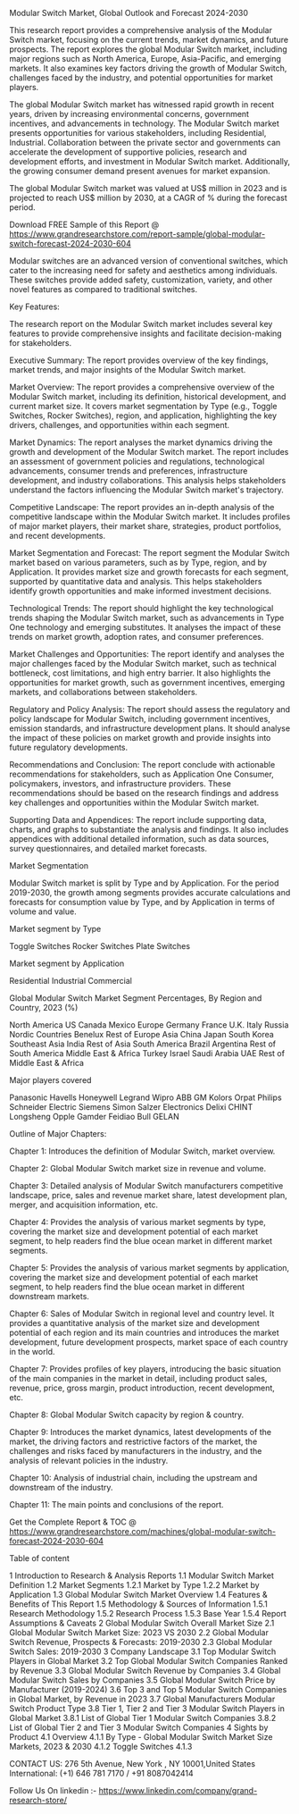 Modular Switch Market, Global Outlook and Forecast 2024-2030

This research report provides a comprehensive analysis of the Modular Switch market, focusing on the current trends, market dynamics, and future prospects. The report explores the global Modular Switch market, including major regions such as North America, Europe, Asia-Pacific, and emerging markets. It also examines key factors driving the growth of Modular Switch, challenges faced by the industry, and potential opportunities for market players.

The global Modular Switch market has witnessed rapid growth in recent years, driven by increasing environmental concerns, government incentives, and advancements in technology. The Modular Switch market presents opportunities for various stakeholders, including Residential, Industrial. Collaboration between the private sector and governments can accelerate the development of supportive policies, research and development efforts, and investment in Modular Switch market. Additionally, the growing consumer demand present avenues for market expansion.

The global Modular Switch market was valued at US$ million in 2023 and is projected to reach US$ million by 2030, at a CAGR of % during the forecast period.

Download FREE Sample of this Report @ https://www.grandresearchstore.com/report-sample/global-modular-switch-forecast-2024-2030-604


Modular switches are an advanced version of conventional switches, which cater to the increasing need for safety and aesthetics among individuals. These switches provide added safety, customization, variety, and other novel features as compared to traditional switches.

Key Features:

The research report on the Modular Switch market includes several key features to provide comprehensive insights and facilitate decision-making for stakeholders.

Executive Summary: The report provides overview of the key findings, market trends, and major insights of the Modular Switch market.

Market Overview: The report provides a comprehensive overview of the Modular Switch market, including its definition, historical development, and current market size. It covers market segmentation by Type (e.g., Toggle Switches, Rocker Switches), region, and application, highlighting the key drivers, challenges, and opportunities within each segment.

Market Dynamics: The report analyses the market dynamics driving the growth and development of the Modular Switch market. The report includes an assessment of government policies and regulations, technological advancements, consumer trends and preferences, infrastructure development, and industry collaborations. This analysis helps stakeholders understand the factors influencing the Modular Switch market's trajectory.

Competitive Landscape: The report provides an in-depth analysis of the competitive landscape within the Modular Switch market. It includes profiles of major market players, their market share, strategies, product portfolios, and recent developments.

Market Segmentation and Forecast: The report segment the Modular Switch market based on various parameters, such as by Type, region, and by Application. It provides market size and growth forecasts for each segment, supported by quantitative data and analysis. This helps stakeholders identify growth opportunities and make informed investment decisions.

Technological Trends: The report should highlight the key technological trends shaping the Modular Switch market, such as advancements in Type One technology and emerging substitutes. It analyses the impact of these trends on market growth, adoption rates, and consumer preferences.

Market Challenges and Opportunities: The report identify and analyses the major challenges faced by the Modular Switch market, such as technical bottleneck, cost limitations, and high entry barrier. It also highlights the opportunities for market growth, such as government incentives, emerging markets, and collaborations between stakeholders.

Regulatory and Policy Analysis: The report should assess the regulatory and policy landscape for Modular Switch, including government incentives, emission standards, and infrastructure development plans. It should analyse the impact of these policies on market growth and provide insights into future regulatory developments.

Recommendations and Conclusion: The report conclude with actionable recommendations for stakeholders, such as Application One Consumer, policymakers, investors, and infrastructure providers. These recommendations should be based on the research findings and address key challenges and opportunities within the Modular Switch market.

Supporting Data and Appendices: The report include supporting data, charts, and graphs to substantiate the analysis and findings. It also includes appendices with additional detailed information, such as data sources, survey questionnaires, and detailed market forecasts.

Market Segmentation

Modular Switch market is split by Type and by Application. For the period 2019-2030, the growth among segments provides accurate calculations and forecasts for consumption value by Type, and by Application in terms of volume and value.



Market segment by Type



Toggle Switches
Rocker Switches
Plate Switches


Market segment by Application



Residential
Industrial
Commercial


Global Modular Switch Market Segment Percentages, By Region and Country, 2023 (%)



North America
US
Canada
Mexico
Europe
Germany
France
U.K.
Italy
Russia
Nordic Countries
Benelux
Rest of Europe
Asia
China
Japan
South Korea
Southeast Asia
India
Rest of Asia
South America
Brazil
Argentina
Rest of South America
Middle East & Africa
Turkey
Israel
Saudi Arabia
UAE
Rest of Middle East & Africa


Major players covered



Panasonic
Havells
Honeywell
Legrand
Wipro
ABB
GM
Kolors
Orpat
Philips
Schneider Electric
Siemens
Simon
Salzer Electronics
Delixi
CHINT
Longsheng
Opple
Gamder
Feidiao
Bull
GELAN


Outline of Major Chapters:

Chapter 1: Introduces the definition of Modular Switch, market overview.

Chapter 2: Global Modular Switch market size in revenue and volume.

Chapter 3: Detailed analysis of Modular Switch manufacturers competitive landscape, price, sales and revenue market share, latest development plan, merger, and acquisition information, etc.

Chapter 4: Provides the analysis of various market segments by type, covering the market size and development potential of each market segment, to help readers find the blue ocean market in different market segments.

Chapter 5: Provides the analysis of various market segments by application, covering the market size and development potential of each market segment, to help readers find the blue ocean market in different downstream markets.

Chapter 6: Sales of Modular Switch in regional level and country level. It provides a quantitative analysis of the market size and development potential of each region and its main countries and introduces the market development, future development prospects, market space of each country in the world.

Chapter 7: Provides profiles of key players, introducing the basic situation of the main companies in the market in detail, including product sales, revenue, price, gross margin, product introduction, recent development, etc.

Chapter 8: Global Modular Switch capacity by region & country.

Chapter 9: Introduces the market dynamics, latest developments of the market, the driving factors and restrictive factors of the market, the challenges and risks faced by manufacturers in the industry, and the analysis of relevant policies in the industry.

Chapter 10: Analysis of industrial chain, including the upstream and downstream of the industry.

Chapter 11: The main points and conclusions of the report.

Get the Complete Report & TOC @ https://www.grandresearchstore.com/machines/global-modular-switch-forecast-2024-2030-604

Table of content

1 Introduction to Research & Analysis Reports
1.1 Modular Switch Market Definition
1.2 Market Segments
1.2.1 Market by Type
1.2.2 Market by Application
1.3 Global Modular Switch Market Overview
1.4 Features & Benefits of This Report
1.5 Methodology & Sources of Information
1.5.1 Research Methodology
1.5.2 Research Process
1.5.3 Base Year
1.5.4 Report Assumptions & Caveats
2 Global Modular Switch Overall Market Size
2.1 Global Modular Switch Market Size: 2023 VS 2030
2.2 Global Modular Switch Revenue, Prospects & Forecasts: 2019-2030
2.3 Global Modular Switch Sales: 2019-2030
3 Company Landscape
3.1 Top Modular Switch Players in Global Market
3.2 Top Global Modular Switch Companies Ranked by Revenue
3.3 Global Modular Switch Revenue by Companies
3.4 Global Modular Switch Sales by Companies
3.5 Global Modular Switch Price by Manufacturer (2019-2024)
3.6 Top 3 and Top 5 Modular Switch Companies in Global Market, by Revenue in 2023
3.7 Global Manufacturers Modular Switch Product Type
3.8 Tier 1, Tier 2 and Tier 3 Modular Switch Players in Global Market
3.8.1 List of Global Tier 1 Modular Switch Companies
3.8.2 List of Global Tier 2 and Tier 3 Modular Switch Companies
4 Sights by Product
4.1 Overview
4.1.1 By Type - Global Modular Switch Market Size Markets, 2023 & 2030
4.1.2 Toggle Switches
4.1.3

CONTACT US:
276 5th Avenue, New York , NY 10001,United States
International: (+1) 646 781 7170 / +91 8087042414

Follow Us On linkedin :- https://www.linkedin.com/company/grand-research-store/

 
